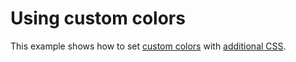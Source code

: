 # Using custom colors

This example shows how to set [custom colors] with [additional CSS].

  [custom colors]: https://squidfunk.github.io/mkdocs-material/setup/changing-the-colors/#custom-colors
  [additional CSS]: https://squidfunk.github.io/mkdocs-material/customization/#additional-css
